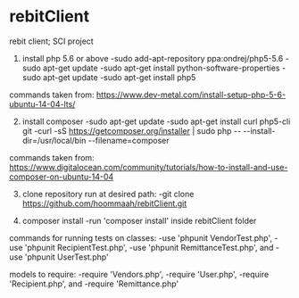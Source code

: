 # rebitClient
rebit client; SCI project

1. install php 5.6 or above
  -sudo add-apt-repository ppa:ondrej/php5-5.6
  -sudo apt-get update
  -sudo apt-get install python-software-properties
  -sudo apt-get update
  -sudo apt-get install php5

commands taken from: https://www.dev-metal.com/install-setup-php-5-6-ubuntu-14-04-lts/

2. install composer
  -sudo apt-get update
  -sudo apt-get install curl php5-cli git
  -curl -sS https://getcomposer.org/installer | sudo php -- --install-dir=/usr/local/bin --filename=composer
  
commands taken from: https://www.digitalocean.com/community/tutorials/how-to-install-and-use-composer-on-ubuntu-14-04

3. clone repository
  run at desired path:
  -git clone https://github.com/hoommaah/rebitClient.git
  
4. composer install
  -run 'composer install' inside rebitClient folder

commands for running tests on classes:
-use 'phpunit VendorTest.php',
-use 'phpunit RecipientTest.php',
-use 'phpunit RemittanceTest.php', and
-use 'phpunit UserTest.php'

models to require:
-require 'Vendors.php',
-require 'User.php',
-require 'Recipient.php', and
-require 'Remittance.php'


